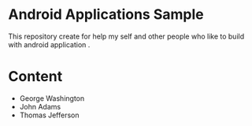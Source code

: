 # Android Applications Sample
This repository create for help my self and other people who like to build with android application .



# Content 
- George Washington
- John Adams
- Thomas Jefferson
 
